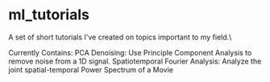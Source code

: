 # ml_tutorials
A set of short tutorials I've created on topics important to my field.\\

Currently Contains:
PCA Denoising: Use Principle Component Analysis to remove noise from a 1D signal.
Spatiotemporal Fourier Analysis: Analyze the joint spatial-temporal Power Spectrum of a Movie

